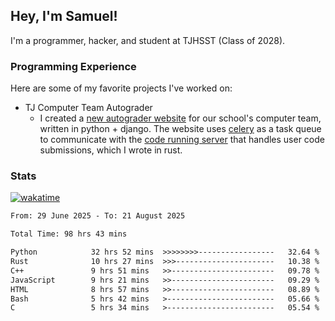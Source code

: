 ## Hey, I'm Samuel!

I'm a programmer, hacker, and student at TJHSST (Class of 2028).

### Programming Experience
Here are some of my favorite projects I've worked on:
- TJ Computer Team Autograder
  - I created a [new autograder website](https://github.com/TJ-Computer-Team/autograder2) for our school's computer team, written in python + django. The website uses [celery](https://github.com/celery/celery) as a task queue to communicate with the [code running server](https://github.com/TJ-Computer-Team/coderunner) that handles user code submissions, which I wrote in rust.

### Stats
[![wakatime](https://wakatime.com/badge/user/879aea6b-e969-410f-b0b6-2bb4510bea6f.svg)](https://wakatime.com/@879aea6b-e969-410f-b0b6-2bb4510bea6f)
<!--START_SECTION:waka-->

```txt
From: 29 June 2025 - To: 21 August 2025

Total Time: 98 hrs 43 mins

Python            32 hrs 52 mins  >>>>>>>>-----------------   32.64 %
Rust              10 hrs 27 mins  >>>----------------------   10.38 %
C++               9 hrs 51 mins   >>-----------------------   09.78 %
JavaScript        9 hrs 21 mins   >>-----------------------   09.29 %
HTML              8 hrs 57 mins   >>-----------------------   08.89 %
Bash              5 hrs 42 mins   >------------------------   05.66 %
C                 5 hrs 34 mins   >------------------------   05.54 %
```

<!--END_SECTION:waka-->
